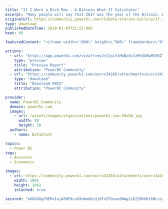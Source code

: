 ```yaml
---
title: "If I Were a Rich Man - A Bitcoin What-If Calculator"
excerpt: "Many people will say that 2017 was the year of the Bitcoin. Whether you have invested in cryptocurrency or not, here is your best Power BI tool to"
originalUrl: https://community.powerbi.com/t5/Data-Stories-Gallery/If-I-Were-a-Rich-Man-A-Bitcoin-What-If-Calculator/m-p/332301
type: download
publishedDateTime: 2018-01-03T21:52:00Z
heat: 60

featuredContent: "<iframe width=\"800\" height=\"500\" frameborder=\"0\" src=\"https://app.powerbi.com/view?r=eyJrIjoiYzM4NzdiYzMtOGMwMS00ZTkyLTg0NmQtODNkMTZjZTRlMjFhIiwidCI6IjIyNzNjNDFiLWI4ZDAtNDVhZi1iZWU2LWUwODQ5NmFlNjcxOCIsImMiOjN9\"></iframe>"

actions:
  - url: "https://app.powerbi.com/view?r=eyJrIjoiYzM4NzdiYzMtOGMwMS00ZTkyLTg0NmQtODNkMTZjZTRlMjFhIiwidCI6IjIyNzNjNDFiLWI4ZDAtNDVhZi1iZWU2LWUwODQ5NmFlNjcxOCIsImMiOjN9"
    type: "preview"
    title: "Preview Report"
    attribution: "PowerBI Community"
  - url: "https://community.powerbi.com/oxcrx34285/attachments/oxcrx34285/DataStoriesGallery/1422/4/If%20I%20Were%20A%20Rich%20Man%20-%20Bitcoin%20Calculator.pbix"
    type: "download"
    title: "Download PBIX"
    attribution: "PowerBI Community"

provider:
  name: PowerBI Community
  domain: powerbi.com
  images:
    - url: /assets/images/organizations/powerbi.com-50x50.jpg
      width: 50
      height: 50
  authors:
    - name: DataChant

topics:
  - Power BI
tags:
  - Business
  - Economics

images:
  - url: https://community.powerbi.com/oxcrx34285/attachments/oxcrx34285/DataStoriesGallery/1422/3/Screenshot_89.png
    width: 1885
    height: 1082
    isCached: true

secured: "eKUO4DgCRERnIajA5NF6cuVXUmmGQcUj8fx5TQxxw5Nmg2sEZ2BKU6tbNLsixG8RzgbJZzOn0qkclBJJqvJjTNq9WUZXZtmXQnjNjz2ocmuIRYSYO8lxwyp234XGdWnFZqNUo35NK3HiVMA/SQfd9HWAFdwcVho3Y7DxufjioeQE2QjNKV2/L0h2szGE3rLMRahUCxp+has4Co+zphckU3Rk4NWfLTPxfGqa4m/kdhsSPpCMW+DTSfVG8RTHs2ITh1qWwye342EIE5/QDL6vPOA8sUhH+3vJX83LWhCk87YQFDbr7uS9o4QT4x1gluZiFX8Hu6WKvZeEJXaML0UCCZXx7v3ejLWHbv8sRb9NEFT3FriuFBr4BJnjeXOnMntaQ6E+qwFmsUdmON2w7o+86inq2P5C8K+BqIpXAY2B6wM=;nByaZltwlcp7uhQ6ABoZyg=="
---
```


